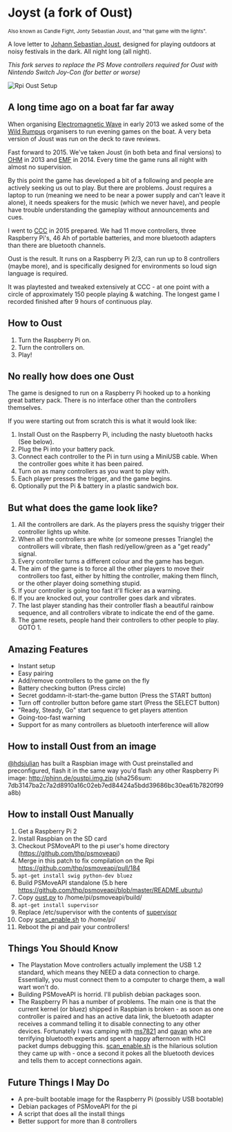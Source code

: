 Joyst (a fork of Oust)
====
<sup>Also known as Candle Fight, Jonty Sebastian Joust, and "that game with the lights".</sup>

A love letter to [Johann Sebastian Joust](http://www.jsjoust.com/), designed for playing outdoors at noisy festivals in the dark. All night long (all night).

_This fork serves to replace the PS Move controllers required for Oust with Nintendo Switch Joy-Con (for better or worse)_

![Rpi Oust Setup](sandwich_box.jpg)


A long time ago on a boat far far away
--------------------------------------
When organising [Electromagnetic Wave](https://www.emfcamp.org/wave) in early 2013 we asked some of the [Wild Rumpus](http://thewildrumpus.co.uk/) organisers to run evening games on the boat. A very beta version of Joust was run on the deck to rave reviews.

Fast forward to 2015. We've taken Joust (in both beta and final versions) to [OHM](https://en.wikipedia.org/wiki/Observe._Hack._Make.) in 2013 and [EMF](https://www.emfcamp.org) in 2014. Every time the game runs all night with almost no supervision.

By this point the game has developed a bit of a following and people are actively seeking us out to play. But there are problems. Joust requires a laptop to run (meaning we need to be near a power supply and can't leave it alone), it needs speakers for the music (which we never have), and people have trouble understanding the gameplay without announcements and cues.

I went to [CCC](https://events.ccc.de/camp/2015/wiki/Main_Page) in 2015 prepared. We had 11 move controllers, three Raspberry Pi's, 46 Ah of portable batteries, and more bluetooth adapters than there are bluetooth channels.

Oust is the result. It runs on a Raspberry Pi 2/3, can run up to 8 controllers (maybe more), and is specifically designed for environments so loud sign language is required.

It was playtested and tweaked extensively at CCC - at one point with a circle of approximately 150 people playing & watching. The longest game I recorded finished after 9 hours of continuous play.

How to Oust
-----------
1. Turn the Raspberry Pi on.
2. Turn the controllers on.
3. Play!

No really how does one Oust
---------------------------
The game is designed to run on a Raspberry Pi hooked up to a honking great battery pack. There is no interface other than the controllers themselves.

If you were starting out from scratch this is what it would look like:

1. Install Oust on the Raspberry Pi, including the nasty bluetooth hacks (See below).
2. Plug the Pi into your battery pack.
3. Connect each controller to the Pi in turn using a MiniUSB cable. When the controller goes white it has been paired.
4. Turn on as many controllers as you want to play with.
5. Each player presses the trigger, and the game begins.
6. Optionally put the Pi & battery in a plastic sandwich box.

But what does the game look like?
---------------------------------
1. All the controllers are dark. As the players press the squishy trigger their controller lights up white.
2. When all the controllers are white (or someone presses Triangle) the controllers will vibrate, then flash red/yellow/green as a "get ready" signal.
3. Every controller turns a different colour and the game has begun.
4. The aim of the game is to force all the other players to move their controllers too fast, either by hitting the controller, making them flinch, or the other player doing something stupid.
5. If your controller is going too fast it'll flicker as a warning.
6. If you are knocked out, your controller goes dark and vibrates.
7. The last player standing has their controller flash a beautiful rainbow sequence, and all controllers vibrate to indicate the end of the game.
8. The game resets, people hand their controllers to other people to play. GOTO 1.

Amazing Features
----------------
* Instant setup
* Easy pairing
* Add/remove controllers to the game on the fly
* Battery checking button (Press circle)
* Secret goddamn-it-start-the-game button (Press the START button)
* Turn off controller button before game start (Press the SELECT button)
* "Ready, Steady, Go" start sequence to get players attention
* Going-too-fast warning
* Support for as many controllers as bluetooth interference will allow

How to install Oust from an image
---------------------------------
[@hdsjulian](https://twitter.com/hdsjulian/status/733990403075104768) has built a Raspbian image with Oust preinstalled and preconfigured, flash it in the same way you'd flash any other Raspberry Pi image: http://phinn.de/oustpi.img.zip (sha256sum: 7db3147ba2c7a2d8910a16c02eb7ed84424a5bdd39686bc30ea61b7820f99a8b)

How to install Oust Manually
----------------------------
1. Get a Raspberry Pi 2
2. Install Raspbian on the SD card
3. Checkout PSMoveAPI to the pi user's home directory (https://github.com/thp/psmoveapi)
4. Merge in this patch to fix compilation on the Rpi https://github.com/thp/psmoveapi/pull/184
5. `apt-get install swig python-dev bluez`
6. Build PSMoveAPI standalone (5.b here https://github.com/thp/psmoveapi/blob/master/README.ubuntu)
7. Copy [oust.py](oust.py) to /home/pi/psmoveapi/build/
8. `apt-get install supervisor`
9. Replace /etc/supervisor with the contents of [supervisor](supervisor)
10. Copy [scan_enable.sh](scan_enable.sh) to /home/pi/
11. Reboot the pi and pair your controllers!

Things You Should Know
----------------------
* The Playstation Move controllers actually implement the USB 1.2 standard, which means they NEED a data connection to charge. Essentially, you must connect them to a computer to charge them, a wall wart won't do.
* Building PSMoveAPI is horrid. I'll publish debian packages soon.
* The Raspberry Pi has a number of problems. The main one is that the current kernel (or bluez) shipped in Raspbian is broken - as soon as one controller is paired and has an active data link, the bluetooth adapter receives a command telling it to disable connecting to any other devices. Fortunately I was camping with [ms7821](https://twitter.com/marksteward) and [gavan](https://twitter.com/gavanfantom) who are terrifying bluetooth experts and spent a happy afternoon with HCI packet dumps debugging this. [scan_enable.sh](scan_enable.sh) is the hilarious solution they came up with - once a second it pokes all the bluetooth devices and tells them to accept connections again.

Future Things I May Do
----------------------
* A pre-built bootable image for the Raspberry Pi (possibly USB bootable)
* Debian packages of PSMoveAPI for the pi
* A script that does all the install things
* Better support for more than 8 controllers
